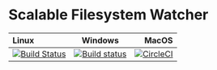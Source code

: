 # Scalable Filesystem Watcher

| Linux | Windows | MacOS |
|:------|:-------:|------:|
| [![Build Status](https://travis-ci.org/atom/sfw.svg?branch=master)](https://travis-ci.org/atom/sfw) | [![Build status](https://ci.appveyor.com/api/projects/status/xgm4eg6hbj53cpkl/branch/master?svg=true)](https://ci.appveyor.com/project/Atom/sfw/branch/master) | [![CircleCI](https://circleci.com/gh/atom/sfw/tree/master.svg?style=svg)](https://circleci.com/gh/atom/sfw/tree/master) |

